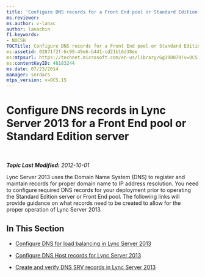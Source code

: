 ```yaml
---
title: 'Configure DNS records for a Front End pool or Standard Edition server'
ms.reviewer: 
ms.author: v-lanac
author: lanachin
f1.keywords:
- NOCSH
TOCTitle: Configure DNS records for a Front End pool or Standard Edition server
ms:assetid: 02871f2f-6c99-49e6-b441-cd21b16d38ee
ms:mtpsurl: https://technet.microsoft.com/en-us/library/Gg398079(v=OCS.15)
ms:contentKeyID: 48183244
ms.date: 07/23/2014
manager: serdars
mtps_version: v=OCS.15
---
```


<div data-xmlns="http://www.w3.org/1999/xhtml">

<div class="topic" data-xmlns="http://www.w3.org/1999/xhtml" data-msxsl="urn:schemas-microsoft-com:xslt" data-cs="https://msdn.microsoft.com/">

<div data-asp="https://msdn2.microsoft.com/asp">

# Configure DNS records in Lync Server 2013 for a Front End pool or Standard Edition server

</div>

<div id="mainSection">

<div id="mainBody">

<span> </span>

_**Topic Last Modified:** 2012-10-01_

Lync Server 2013 uses the Domain Name System (DNS) to register and maintain records for proper domain name to IP address resolution. You need to configure required DNS records for your deployment prior to operating the Standard Edition server or Front End pool. The following links will provide guidance on what records need to be created to allow for the proper operation of Lync Server 2013.

<div>

## In This Section

  - [Configure DNS for load balancing in Lync Server 2013](lync-server-2013-configure-dns-for-load-balancing.md)

  - [Configure DNS Host records for Lync Server 2013](lync-server-2013-configure-dns-host-records.md)

  - [Create and verify DNS SRV records in Lync Server 2013](lync-server-2013-create-and-verify-dns-srv-records.md)

</div>

</div>

<span> </span>

</div>

</div>

</div>


